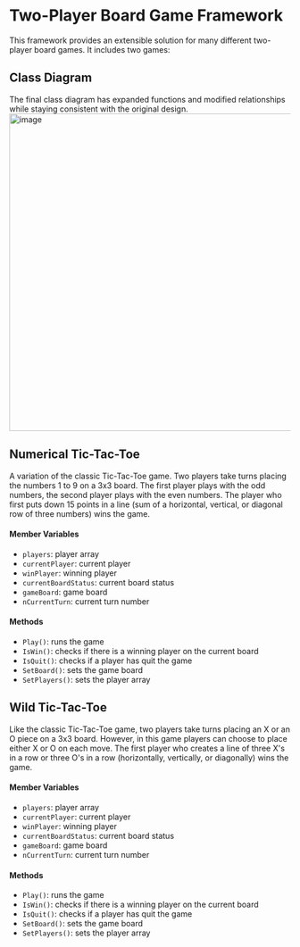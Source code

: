 ﻿
# Two-Player Board Game Framework

This framework provides an extensible solution for many different two-player board games. It includes two games:

## Class Diagram
The final class diagram has expanded functions and modified relationships while staying consistent with the original design.
<img width="569" alt="image" src="https://github.com/SeanBaek111/TicTacToe/assets/33170173/2cdae57c-56c7-43a0-ba96-1568b8b93e2a">


## Numerical Tic-Tac-Toe

A variation of the classic Tic-Tac-Toe game. Two players take turns placing the numbers 1 to 9 on a 3x3 board. The first player plays with the odd numbers, the second player plays with the even numbers. The player who first puts down 15 points in a line (sum of a horizontal, vertical, or diagonal row of three numbers) wins the game.
 
#### Member Variables

-   `players`: player array
-   `currentPlayer`: current player
-   `winPlayer`: winning player
-   `currentBoardStatus`: current board status
-   `gameBoard`: game board
-   `nCurrentTurn`: current turn number

#### Methods

-   `Play()`: runs the game
-   `IsWin()`: checks if there is a winning player on the current board
-   `IsQuit()`: checks if a player has quit the game
-   `SetBoard()`: sets the game board
-   `SetPlayers()`: sets the player array
 
## Wild Tic-Tac-Toe

Like the classic Tic-Tac-Toe game, two players take turns placing an X or an O piece on a 3x3 board. However, in this game players can choose to place either X or O on each move. The first player who creates a line of three X's in a row or three O's in a row (horizontally, vertically, or diagonally) wins the game.
 

#### Member Variables

-   `players`: player array
-   `currentPlayer`: current player
-   `winPlayer`: winning player
-   `currentBoardStatus`: current board status
-   `gameBoard`: game board
-   `nCurrentTurn`: current turn number

#### Methods

-   `Play()`: runs the game
-   `IsWin()`: checks if there is a winning player on the current board
-   `IsQuit()`: checks if a player has quit the game
-   `SetBoard()`: sets the game board
-   `SetPlayers()`: sets the player array
 

